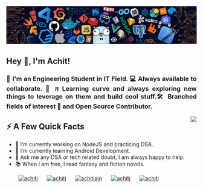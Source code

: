 <img src="./assets/header_.png">
<h2>Hey 👋, I'm Achit!</h2>

<h3 align="Justify"> 🤘 I'm an Engineering Student in IT Field. 💻 Always available to <strong>collaborate</strong>. 🤝 <i>π</i> Learning curve and always <b>exploring</b> new things to leverage on them and build cool stuff.🛠️ Branched fields of interest 🌴 and <b>Open Source</b> Contributor.</h3>

<img align="right" height="200" src="https://media1.giphy.com/media/13HgwGsXF0aiGY/giphy.gif" />

<h2>⚡️ A Few Quick Facts</h2>
<ul>
<li>🔭 I’m currently working on NodeJS and  practicing DSA.
<li>🌱 I’m currently learning Android Development.
<li>💬 Ask me any DSA or tech related doubt, I am always happy to help.
<li>📚 When I am free, I read fantasy and fiction novels.
</ul>

<p align="left">
&nbsp;&nbsp;&nbsp;&nbsp;&nbsp;&nbsp;&nbsp;&nbsp;<a href="https://codepen.io/achitj" target="_blank"><img align="center" src="https://raw.githubusercontent.com/rahuldkjain/github-profile-readme-generator/master/src/images/icons/Social/codepen.svg" alt="achitj" height="30" width="40" /></a>
&nbsp;&nbsp;&nbsp;&nbsp; <a href="https://linkedin.com/in/achitj" target="_blank"><img align="center" src="https://raw.githubusercontent.com/rahuldkjain/github-profile-readme-generator/master/src/images/icons/Social/linked-in-alt.svg" alt="achitj" height="30" width="40" /></a>
&nbsp;&nbsp;&nbsp;&nbsp; <a href="https://instagram.com/achitjain" target="_blank"><img align="center" src="https://raw.githubusercontent.com/rahuldkjain/github-profile-readme-generator/master/src/images/icons/Social/instagram.svg" alt="achitjain" height="30" width="40" /></a>
&nbsp;&nbsp;&nbsp;&nbsp; <a href="https://www.codechef.com/users/achitj" target="_blank"><img align="center" src="https://cdn.jsdelivr.net/npm/simple-icons@3.1.0/icons/codechef.svg" alt="achitj" height="30" width="40" /></a>
&nbsp;&nbsp;&nbsp;&nbsp; <a href="https://www.leetcode.com/achitj" target="_blank"><img align="center" src="https://raw.githubusercontent.com/rahuldkjain/github-profile-readme-generator/master/src/images/icons/Social/leet-code.svg" alt="achitj" height="30" width="40" /></a>
</p>

